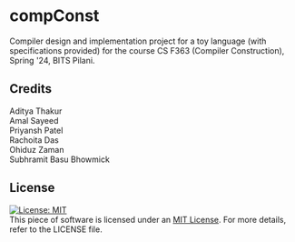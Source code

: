 # compConst
Compiler design and implementation project for a toy language (with specifications provided) for the course CS F363 (Compiler Construction), Spring '24, BITS Pilani.

## Credits
Aditya Thakur\
Amal Sayeed\
Priyansh Patel\
Rachoita Das\
Ohiduz Zaman\
Subhramit Basu Bhowmick

## License
[![License: MIT](https://img.shields.io/badge/License-MIT-yellow.svg)](https://opensource.org/licenses/MIT) <br>
This piece of software is licensed under an [MIT License](https://opensource.org/licenses/MIT). For more details, refer to the LICENSE file. <br>
